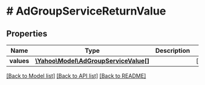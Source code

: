 # # AdGroupServiceReturnValue

## Properties

Name | Type | Description | Notes
------------ | ------------- | ------------- | -------------
**values** | [**\Yahoo\Model\AdGroupServiceValue[]**](AdGroupServiceValue.md) |  | [optional] 

[[Back to Model list]](../../README.md#documentation-for-models) [[Back to API list]](../../README.md#documentation-for-api-endpoints) [[Back to README]](../../README.md)


